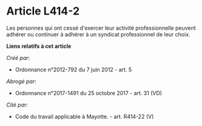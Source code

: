 # Article L414-2

Les personnes qui ont cessé d'exercer leur activité professionnelle peuvent adhérer ou continuer à adhérer à un syndicat
professionnel de leur choix.

**Liens relatifs à cet article**

_Créé par_:

  - Ordonnance n°2012-792 du 7 juin 2012 - art. 5

_Abrogé par_:

  - Ordonnance n°2017-1491 du 25 octobre 2017 - art. 31 (VD)

_Cité par_:

  - Code du travail applicable à Mayotte. - art. R414-22 (V)
